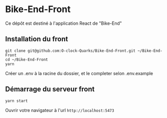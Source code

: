 # Bike-End-Front

Ce dépôt est destiné à l'application React de "Bike-End"

## Installation du front

```
git clone git@github.com:O-clock-Quarks/Bike-End-Front.git ~/Bike-End-Front
cd ~/Bike-End-Front
yarn
```
Créer un .env à la racine du dossier, et le completer selon .env.example

## Démarrage du serveur front

`yarn start`

Ouvrir votre navigateur à l'url `http://localhost:5473`
